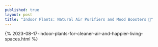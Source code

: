 ```yaml
---
published: true
layout: post
title: "Indoor Plants: Natural Air Purifiers and Mood Boosters 🌿"
---
```

{% 2023-08-17-indoor-plants-for-cleaner-air-and-happier-living-spaces.html %}
